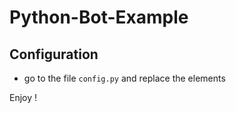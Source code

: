 # Python-Bot-Example

## Configuration
- go to the file `config.py` and replace the elements

Enjoy !
